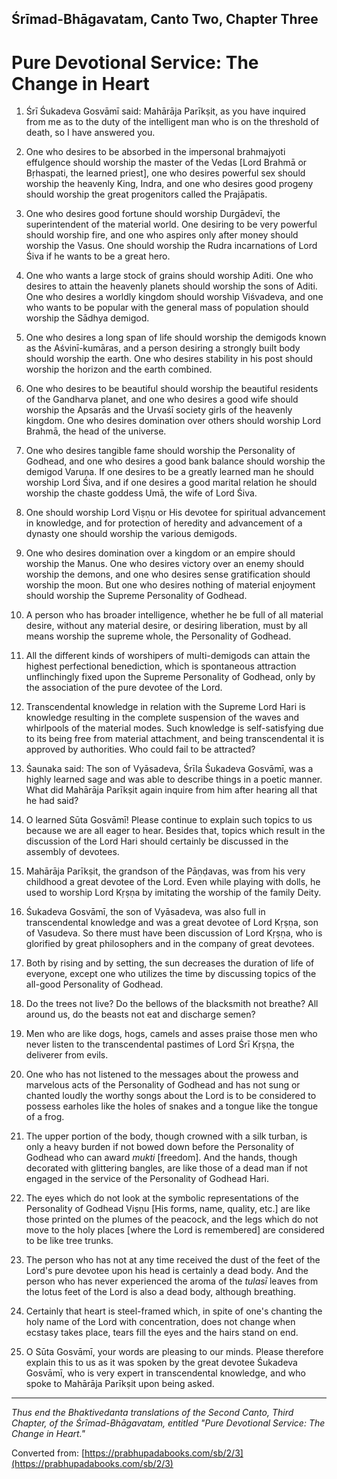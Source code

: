 ## Śrīmad-Bhāgavatam, Canto Two, Chapter Three
# Pure Devotional Service: The Change in Heart
 

1. Śrī Śukadeva Gosvāmī said: Mahārāja Parīkṣit, as you have inquired from me as to the duty of the intelligent man who is on the threshold of death, so I have answered you.

2. One who desires to be absorbed in the impersonal brahmajyoti effulgence should worship the master of the Vedas \[Lord Brahmā or Bṛhaspati, the learned priest\], one who desires powerful sex should worship the heavenly King, Indra, and one who desires good progeny should worship the great progenitors called the Prajāpatis.   
  
3. One who desires good fortune should worship Durgādevī, the superintendent of the material world. One desiring to be very powerful should worship fire, and one who aspires only after money should worship the Vasus. One should worship the Rudra incarnations of Lord Śiva if he wants to be a great hero.   
  
4. One who wants a large stock of grains should worship Aditi. One who desires to attain the heavenly planets should worship the sons of Aditi. One who desires a worldly kingdom should worship Viśvadeva, and one who wants to be popular with the general mass of population should worship the Sādhya demigod.   
  
5. One who desires a long span of life should worship the demigods known as the Aśvinī-kumāras, and a person desiring a strongly built body should worship the earth. One who desires stability in his post should worship the horizon and the earth combined.   
  
6. One who desires to be beautiful should worship the beautiful residents of the Gandharva planet, and one who desires a good wife should worship the Apsarās and the Urvaśī society girls of the heavenly kingdom. One who desires domination over others should worship Lord Brahmā, the head of the universe.   
  
7. One who desires tangible fame should worship the Personality of Godhead, and one who desires a good bank balance should worship the demigod Varuṇa. If one desires to be a greatly learned man he should worship Lord Śiva, and if one desires a good marital relation he should worship the chaste goddess Umā, the wife of Lord Śiva.

8. One should worship Lord Viṣṇu or His devotee for spiritual advancement in knowledge, and for protection of heredity and advancement of a dynasty one should worship the various demigods.

9. One who desires domination over a kingdom or an empire should worship the Manus. One who desires victory over an enemy should worship the demons, and one who desires sense gratification should worship the moon. But one who desires nothing of material enjoyment should worship the Supreme Personality of Godhead.

10. A person who has broader intelligence, whether he be full of all material desire, without any material desire, or desiring liberation, must by all means worship the supreme whole, the Personality of Godhead.

11. All the different kinds of worshipers of multi-demigods can attain the highest perfectional benediction, which is spontaneous attraction unflinchingly fixed upon the Supreme Personality of Godhead, only by the association of the pure devotee of the Lord.

12. Transcendental knowledge in relation with the Supreme Lord Hari is knowledge resulting in the complete suspension of the waves and whirlpools of the material modes. Such knowledge is self-satisfying due to its being free from material attachment, and being transcendental it is approved by authorities. Who could fail to be attracted?

13. Śaunaka said: The son of Vyāsadeva, Śrīla Śukadeva Gosvāmī, was a highly learned sage and was able to describe things in a poetic manner. What did Mahārāja Parīkṣit again inquire from him after hearing all that he had said?

14. O learned Sūta Gosvāmī! Please continue to explain such topics to us because we are all eager to hear. Besides that, topics which result in the discussion of the Lord Hari should certainly be discussed in the assembly of devotees.

11. Mahārāja Parīkṣit, the grandson of the Pāṇḍavas, was from his very childhood a great devotee of the Lord. Even while playing with dolls, he used to worship Lord Kṛṣṇa by imitating the worship of the family Deity.

12. Śukadeva Gosvāmī, the son of Vyāsadeva, was also full in transcendental knowledge and was a great devotee of Lord Kṛṣṇa, son of Vasudeva. So there must have been discussion of Lord Kṛṣṇa, who is glorified by great philosophers and in the company of great devotees.

13. Both by rising and by setting, the sun decreases the duration of life of everyone, except one who utilizes the time by discussing topics of the all-good Personality of Godhead.

14. Do the trees not live? Do the bellows of the blacksmith not breathe? All around us, do the beasts not eat and discharge semen?

15. Men who are like dogs, hogs, camels and asses praise those men who never listen to the transcendental pastimes of Lord Śrī Kṛṣṇa, the deliverer from evils.

16. One who has not listened to the messages about the prowess and marvelous acts of the Personality of Godhead and has not sung or chanted loudly the worthy songs about the Lord is to be considered to possess earholes like the holes of snakes and a tongue like the tongue of a frog.

17. The upper portion of the body, though crowned with a silk turban, is only a heavy burden if not bowed down before the Personality of Godhead who can award *mukti* \[freedom\]. And the hands, though decorated with glittering bangles, are like those of a dead man if not engaged in the service of the Personality of Godhead Hari.

18. The eyes which do not look at the symbolic representations of the Personality of Godhead Viṣṇu \[His forms, name, quality, etc.\] are like those printed on the plumes of the peacock, and the legs which do not move to the holy places \[where the Lord is remembered\] are considered to be like tree trunks.

19. The person who has not at any time received the dust of the feet of the Lord's pure devotee upon his head is certainly a dead body. And the person who has never experienced the aroma of the *tulasī* leaves from the lotus feet of the Lord is also a dead body, although breathing.

20. Certainly that heart is steel-framed which, in spite of one's chanting the holy name of the Lord with concentration, does not change when ecstasy takes place, tears fill the eyes and the hairs stand on end.

21. O Sūta Gosvāmī, your words are pleasing to our minds. Please therefore explain this to us as it was spoken by the great devotee Śukadeva Gosvāmī, who is very expert in transcendental knowledge, and who spoke to Mahārāja Parīkṣit upon being asked.

---

*Thus end the Bhaktivedanta translations of the Second Canto, Third Chapter, of the Śrīmad-Bhāgavatam, entitled "Pure Devotional Service: The Change in Heart."*

Converted from: [https://prabhupadabooks.com/sb/2/3](https://prabhupadabooks.com/sb/2/3)

<!--stackedit_data:
eyJoaXN0b3J5IjpbLTE0MDE5NjkyOTgsLTE0Mjc1MzU5MDFdfQ
==
-->